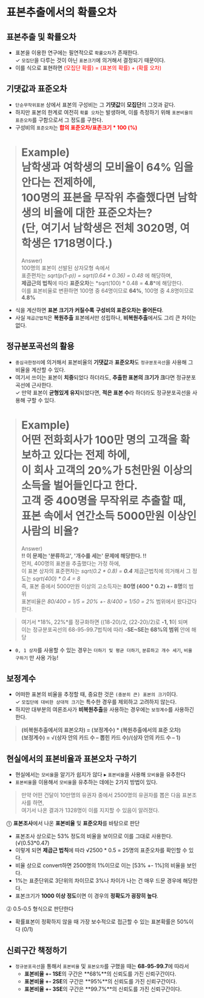 #  표본추출에서의 확률오차

## 표본추출 및 확률오차
* 표본을 이용한 연구에는 필연적으로 `확률오차`가 존재한다.    
✓ `모집단`을 다루는 것이 아닌 `표본크기`에 의거해서 결정되기 때문이다.
* 이를 식으로 표현하면 <span style = "color:red">(모집단 확률) = (표본의 확률) + (확률 오차)<span>

## 기댓값과 표준오차
* `단순무작위표본` 상에서 표본의 구성비는 그 **기댓값**이 **모집단**의 그것과 같다.
* 하지만 표본의 한계로 여전히 `확률 오차`는 발생하며, 이를 측정하기 위해 `표본비율의 표준오차`를 구함으로서 그 정도를 구한다.
* 구성비의 `표준오차`는 **<span style = "color:red">합의 표준오차/표존크기 * 100 (%)<span>**
> Example)    
> 남학생과 여학생의 모비율이 64% 임을 안다는 전제하에,    
> 100명의 표본을 무작위 추출했다면 남학생의 비율에 대한 표준오차는?    
> (단, 여기서 남학생은 전체 3020명, 여학생은 1718명이다.)    
> ==========    
> Answer)    
> 100명의 표본이 선발된 상자모형 속에서    
> 표준편차는 *sqrt(p(1-p)) = sqrt(0.64 * 0.36) = 0.48* 에 해당하며,    
> **제곱근의 법칙**에 따라 **표준오차**는 *sqrt(100) * 0.48 = __4.8__*에 해당한다.    
> 이를 표본비율로 변환하면 100명 중 64명이므로 **64%**, 100명 중 4.8명이므로 **4.8%**
* 식을 계산하면 **표본 크기가 커질수록** **구성비의 표준오차는 줄어든다**.
* 사실 `제곱근법칙`은 **복원추출** 표본에서만 성립하나, **비복원추출**에서도 그리 큰 차이는 없다.

## 정규분포곡선의 활용
* `중심극한정리`에 의거해서 표본비율의 **기댓값**과 **표준오차**도 `정규분포곡선`을 사용해 그 비율을 계산할 수 있다.
* 여기서 쓰이는 표본이 **치중**되었다 하더라도, **추출한 표본의 크기가 크**다면 정규분포곡선에 근사한다.     
  ✓ 만약 표본이 **균형있게 유지**되었다면, **적은 표본 수**라 하더라도 정규분포곡선을 사용해 구할 수 있다.
> Example)    
> 어떤 전화회사가 100만 명의 고객을 확보하고 있다는 전제 하에,    
> 이 회사 고객의 20%가 5천만원 이상의 소득을 벌어들인다고 한다.    
> 고객 중 400명을 무작위로 추출할 때, 표본 속에서 연간소득 5000만원 이상인 사람의 비율?    
> ==========    
> Answer)    
> **!! 이 문제는 '분류하고', '개수를 세는' 문제에 해당한다. !!**    
> 먼저, 400명의 표본을 추출했다는 가정 하에,    
> 이 표본 상자의 표준편차는 *sqrt(0.2 * 0.8) = __0.4__*
> 제곱근법칙에 의거해서 그 정도는 *sqrt(400) * 0.4  = 8*     
> 즉, 표본 중에서 5000만원 이상의 고소득자는 **80명 (400 * 0.2) +- 8명**의 범위     
> 표본비율은 *80/400 = 1/5 = 20% +- 8/400 = 1/50 = 2%* 범위에서 왔다갔다 한다.

> 여기서 *18%, 22%*를 정규화하면 ((18-20)/2, (22-20)/2)로 **-1, 1**이 되며    
> 이는 정규분포곡선의 68-95-99.7법칙에 따라 **-SE~SE는 68%의 범위** 안에 해당

* `0, 1 상자`를 사용할 수 있는 경우는 `더하기 및 평균 더하기`, `분류하고 개수 세기`, `비율 구하기` 만 사용 가능!

## 보정계수 
* 어떠한 표본의 비율을 추정할 때, 중요한 것은 `(충분히 큰) 표본의 크기`이다.    
  ✓  `모집단에 대비한 상대적 크기`는 특수한 경우를 제외하고 고려하지 않는다.
* 하지만 대부분의 여론조사가 **비복원추출**을 사용하는 경우에는 `보정계수`를 사용하긴 한다.
> **(비복원추출에서의 표본오차) = (보정계수) * (복원추출에서의 표준 오차)**    
> **(보정계수) = √(상자 안의 카드 수 – 뽑힌 카드 수)/(상자 안의 카드 수 – 1)**

## 현실에서의 표본비율과 표본오차 구하기
* 현실에서는 `모비율`을 알기가 쉽지가 않다 ▸ `표본비율`을 사용해 `모비율`을 유추한다
* `표본비율`을 이용해서 `모비율`을 유추하는 데에는 2가지 방법이 있다.
> 만약 어떤 건달이 10만명의 유권자 중에서 2500명의 유권자를 뽑은 다음 표본조사를 하면,    
> 여기서 나온 결과가 1328명이 이를 지지할 수 있음이 알려졌다.

⓵ **표본조사**에서 나온 **표본비율** 및 **표준오차**를 바탕으로 판단
* 표본조사 상으로는 53% 정도의 비율을 보이므로 이를 그대로 사용한다. (√(0.53*0.47)
* 이렇게 되면 **제곱근 법칙**에 따라 √2500 * 0.5 = 25명의 표준오차를 확인할 수 있다.
* 비율 상으로 convert하면 2500명의 1%이므로 이는 [53% +- 1%]의 비율을 보인다.
* 1%는 표준단위로 3단위의 차이므로 3%나 차이가 나는 건 매우 드문 경우에 해당한다.
* 표본크기가 **1000 이상 정도**이면 이 경우의 **정확도가 굉장히 높다**.

⓶ 0.5-0.5 형식으로 판단한다
* 확률표본이 정확하지 않을 때 가장 보수적으로 접근할 수 있는 표본확률은 50%이다 (0/1)

## 신뢰구간 책정하기
* `정규분포곡선`을 통해서 `표본비율` 및 `표본오차`를 구했을 때는 **68-95-99.7**에 따라서
    * **표본비율 +- 1SE**의 구간은 **68%**의 신뢰도를 가진 신뢰구간이다.
    * **표본비율 +- 2SE**의 구간은 **95%**의 신뢰도를 가진 신뢰구간이다.
    * **표본비율 +- 3SE**의 구간은 **99.7%**의 신뢰도를 가진 신뢰구간이다.
    
 